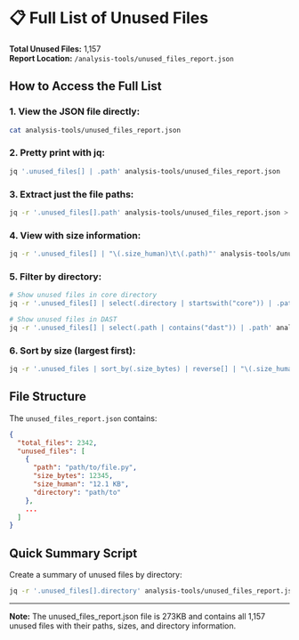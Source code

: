 # 📋 Full List of Unused Files

**Total Unused Files:** 1,157  
**Report Location:** `/analysis-tools/unused_files_report.json`

## How to Access the Full List

### 1. **View the JSON file directly:**
```bash
cat analysis-tools/unused_files_report.json
```

### 2. **Pretty print with jq:**
```bash
jq '.unused_files[] | .path' analysis-tools/unused_files_report.json
```

### 3. **Extract just the file paths:**
```bash
jq -r '.unused_files[].path' analysis-tools/unused_files_report.json > unused_files_list.txt
```

### 4. **View with size information:**
```bash
jq -r '.unused_files[] | "\(.size_human)\t\(.path)"' analysis-tools/unused_files_report.json
```

### 5. **Filter by directory:**
```bash
# Show unused files in core directory
jq -r '.unused_files[] | select(.directory | startswith("core")) | .path' analysis-tools/unused_files_report.json

# Show unused files in DAST
jq -r '.unused_files[] | select(.path | contains("dast")) | .path' analysis-tools/unused_files_report.json
```

### 6. **Sort by size (largest first):**
```bash
jq -r '.unused_files | sort_by(.size_bytes) | reverse[] | "\(.size_human)\t\(.path)"' analysis-tools/unused_files_report.json
```

## File Structure

The `unused_files_report.json` contains:
```json
{
  "total_files": 2342,
  "unused_files": [
    {
      "path": "path/to/file.py",
      "size_bytes": 12345,
      "size_human": "12.1 KB",
      "directory": "path/to"
    },
    ...
  ]
}
```

## Quick Summary Script

Create a summary of unused files by directory:
```bash
jq -r '.unused_files[].directory' analysis-tools/unused_files_report.json | sort | uniq -c | sort -nr
```

---

**Note:** The unused_files_report.json file is 273KB and contains all 1,157 unused files with their paths, sizes, and directory information.